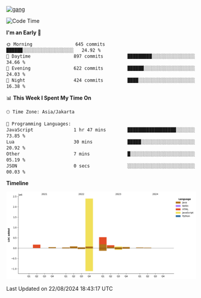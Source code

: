 <!-- [<img src='https://dev.karakun.com/assets/posts/2018-09-16-jc-java-article/3duke_suspects.jpg' alt='java'>](https://github.com/yeahbutstill) -->
[<img src='https://asset-2.tstatic.net/tribunnewswiki/foto/bank/images/Mozart.jpg' alt='gang'>](https://github.com/yeahbutstill)

<!--START_SECTION:waka-->
![Code Time](http://img.shields.io/badge/Code%20Time-2%2C768%20hrs%2044%20mins-blue)

**I'm an Early 🐤** 

```text
🌞 Morning                645 commits         ██████░░░░░░░░░░░░░░░░░░░   24.92 % 
🌆 Daytime                897 commits         █████████░░░░░░░░░░░░░░░░   34.66 % 
🌃 Evening                622 commits         ██████░░░░░░░░░░░░░░░░░░░   24.03 % 
🌙 Night                  424 commits         ████░░░░░░░░░░░░░░░░░░░░░   16.38 % 
```


📊 **This Week I Spent My Time On** 

```text
🕑︎ Time Zone: Asia/Jakarta

💬 Programming Languages: 
JavaScript               1 hr 47 mins        ██████████████████░░░░░░░   73.85 % 
Lua                      30 mins             █████░░░░░░░░░░░░░░░░░░░░   20.92 % 
Other                    7 mins              █░░░░░░░░░░░░░░░░░░░░░░░░   05.19 % 
JSON                     0 secs              ░░░░░░░░░░░░░░░░░░░░░░░░░   00.03 % 
```

**Timeline**

![Lines of Code chart](https://raw.githubusercontent.com/yeahbutstill/yeahbutstill/main/assets/bar_graph.png)


 Last Updated on 22/08/2024 18:43:17 UTC
<!--END_SECTION:waka-->
